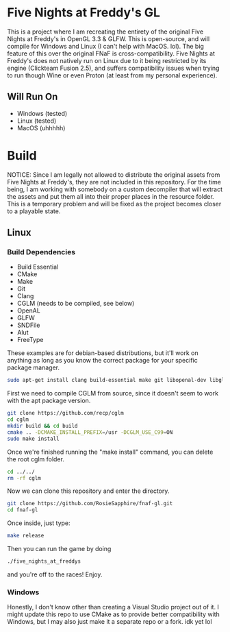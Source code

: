 # Five Nights at Freddy's GL
This is a project where I am recreating the entirety of the original Five Nights at Freddy's in OpenGL 3.3 & GLFW. This is open-source, and
will compile for Windows and Linux (I can't help with MacOS. lol). The big feature of this over the original FNaF is cross-compatibility.
Five Nights at Freddy's does not natively run on Linux due to it being restricted by its engine (Clickteam Fusion 2.5), and suffers compatibility
issues when trying to run though Wine or even Proton (at least from my personal experience).

## Will Run On
* Windows (tested)
* Linux   (tested)
* MacOS   (uhhhhh)

# Build
NOTICE: Since I am legally not allowed to distribute the original assets from Five Nights at Freddy's, they are not included in this repository.
For the time being, I am working with somebody on a custom decompiler that will extract the assets and put them all into their proper places
in the resource folder. This is a temporary problem and will be fixed as the project becomes closer to a playable state.
## Linux
### Build Dependencies
* Build Essential
* CMake
* Make
* Git
* Clang
* CGLM (needs to be compiled, see below)
* OpenAL
* GLFW
* SNDFile
* Alut
* FreeType

These examples are for debian-based distributions, but it'll work on anything as long as you know the correct package for your specific package manager.
```bash
sudo apt-get install clang build-essential make git libopenal-dev libglfw3-dev libsndfile-dev libalut-dev libfreetype-dev
```

First we need to compile CGLM from source, since it doesn't seem to work with the apt package version.
```bash
git clone https://github.com/recp/cglm
cd cglm
mkdir build && cd build
cmake .. -DCMAKE_INSTALL_PREFIX=/usr -DCGLM_USE_C99=ON
sudo make install
```

Once we're finished running the "make install" command, you can delete the root cglm folder.
```bash
cd ../../
rm -rf cglm
```

Now we can clone this repository and enter the directory.
```bash
git clone https://github.com/RosieSapphire/fnaf-gl.git
cd fnaf-gl
```

Once inside, just type:
```bash
make release
```

Then you can run the game by doing
```bash
./five_nights_at_freddys
```
and you're off to the races! Enjoy.

### Windows
Honestly, I don't know other than creating a Visual Studio project out of it. I might update this repo to use CMake as to provide better
compatibility with Windows, but I may also just make it a separate repo or a fork. idk yet lol
